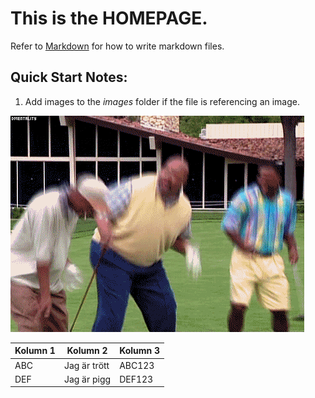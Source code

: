 # This is the **HOMEPAGE**.
Refer to [Markdown](http://daringfireball.net/projects/markdown/) for how to write markdown files.
## Quick Start Notes:
1. Add images to the *images* folder if the file is referencing an image.

![](images/giphy.gif)

|Kolumn 1|Kolumn 2|Kolumn 3|
|-----|---------------------------|-------|
|ABC|Jag är trött|ABC123|
|DEF|Jag är pigg|DEF123|